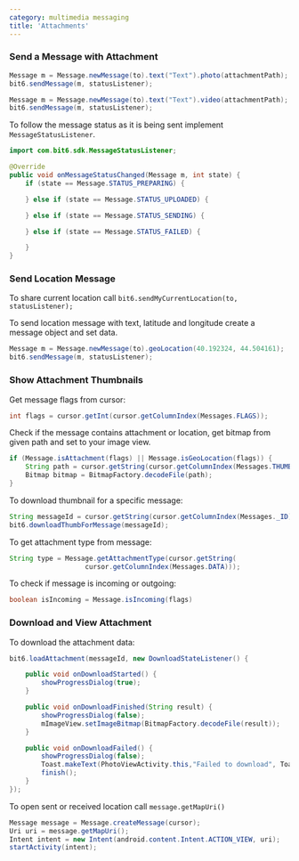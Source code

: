 ```yaml
---
category: multimedia messaging
title: 'Attachments'
---
```


### Send a Message with Attachment

```java
Message m = Message.newMessage(to).text("Text").photo(attachmentPath);
bit6.sendMessage(m, statusListener);
```

```java
Message m = Message.newMessage(to).text("Text").video(attachmentPath);
bit6.sendMessage(m, statusListener);
```

To follow the message status as it is being sent implement `MessageStatusListener`.

```java
import com.bit6.sdk.MessageStatusListener;

@Override
public void onMessageStatusChanged(Message m, int state) {
	if (state == Message.STATUS_PREPARING) {

	} else if (state == Message.STATUS_UPLOADED) {	

	} else if (state == Message.STATUS_SENDING) {

	} else if (state == Message.STATUS_FAILED) {

	}
}
```


### Send Location Message 

To share current location call `bit6.sendMyCurrentLocation(to, statusListener);`

To send location message with text, latitude and longitude create a message object and set data.

```java
Message m = Message.newMessage(to).geoLocation(40.192324, 44.504161);
bit6.sendMessage(m, statusListener);
``` 

### Show Attachment Thumbnails

Get message flags from cursor:

```java
int flags = cursor.getInt(cursor.getColumnIndex(Messages.FLAGS));
```

Check if the message contains attachment or location, get bitmap from given path and set to your image view. 

```java
if (Message.isAttachment(flags) || Message.isGeoLocation(flags)) {
    String path = cursor.getString(cursor.getColumnIndex(Messages.THUMB_PATH));
    Bitmap bitmap = BitmapFactory.decodeFile(path);
}
``` 

To download thumbnail for a specific message:

```java
String messageId = cursor.getString(cursor.getColumnIndex(Messages._ID));
bit6.downloadThumbForMessage(messageId);
``` 

To get attachment type from message:

```java
String type = Message.getAttachmentType(cursor.getString(
                   cursor.getColumnIndex(Messages.DATA)));
``` 

To check if message is incoming or outgoing:

```java
boolean isIncoming = Message.isIncoming(flags)
```


### Download and View Attachment 
To download the attachment data: 

```java
bit6.loadAttachment(messageId, new DownloadStateListener() {

	public void onDownloadStarted() {
	    showProgressDialog(true);
	}

	public void onDownloadFinished(String result) {
		showProgressDialog(false);
		mImageView.setImageBitmap(BitmapFactory.decodeFile(result));
	}

	public void onDownloadFailed() {
	    showProgressDialog(false);
	    Toast.makeText(PhotoViewActivity.this,"Failed to download", Toast.LENGTH_LONG).show();
	    finish();
	}
});
``` 

To open sent or received location call `message.getMapUri()`

```java
Message message = Message.createMessage(cursor);
Uri uri = message.getMapUri();
Intent intent = new Intent(android.content.Intent.ACTION_VIEW, uri);
startActivity(intent);
```
